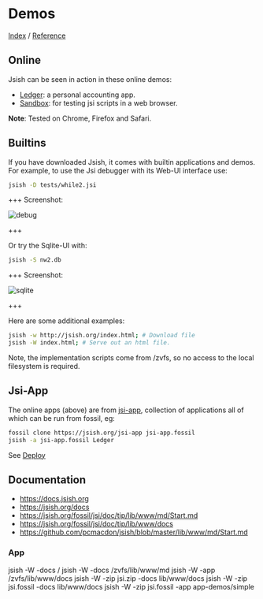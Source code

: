 Demos
=====
[Index](Index.md "Jsi Documentation Index") /  [Reference](Reference.md "Generated Command Reference")

## Online

Jsish can be seen in action in these online demos:

- [Ledger](https://jsish.org/App10/Ledger): a personal accounting app.
- [Sandbox](https://jsish.org/App11/Sandbox): for testing jsi scripts in a web browser.

**Note**:
    Tested on Chrome, Firefox and Safari.

## Builtins

If you have downloaded Jsish, it comes with builtin applications and demos.
For example, to use the Jsi debugger with its Web-UI interface use:

``` bash
jsish -D tests/while2.jsi
```

+++ Screenshot:

![debug](https://jsish.org/images/jsish_debugui.png)

+++

Or try the Sqlite-UI with:

``` bash
jsish -S nw2.db
```

+++ Screenshot:

![sqlite](https://jsish.org/images/jsish_sqliteui.png)

+++

Here are some additional examples:

``` bash
jsish -w http://jsish.org/index.html; # Download file
jsish -W index.html; # Serve out an html file.
```

Note, the implementation scripts come from /zvfs,
so no access to the local filesystem is required.

## Jsi-App

The online apps (above) are from [jsi-app](https://jsish.org/jsi-app),
collection of applications all of which can be run from fossil, eg:

``` bash
fossil clone https://jsish.org/jsi-app jsi-app.fossil
jsish -a jsi-app.fossil Ledger
```

See [Deploy](Deploy.md)


## Documentation

- https://docs.jsish.org
- https://jsish.org/docs
- https://jsish.org/fossil/jsi/doc/tip/lib/www/md/Start.md
- https://jsish.org/fossil/jsi/doc/tip/lib/www/docs
- https://github.com/pcmacdon/jsish/blob/master/lib/www/md/Start.md

### App

 jsish -W -docs /
 jsish -W -docs /zvfs/lib/www/md
 jsish -W -app /zvfs/lib/www/docs
 jsish -W -zip jsi.zip -docs lib/www/docs
 jsish -W -zip jsi.fossil -docs lib/www/docs
 jsish -W -zip jsi.fossil -app app-demos/simple



